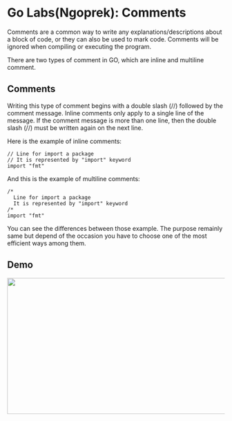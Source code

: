 # Go Labs(Ngoprek): Comments

Comments are a common way to write any explanations/descriptions about a block of code, or they can also be used to mark code. Comments will be ignored when compiling or executing the program.

There are two types of comment in GO, which are inline and multiline comment. 

## Comments

Writing this type of comment begins with a double slash (//) followed by the comment message. Inline comments only apply to a single line of the message. If the comment message is more than one line, then the double slash (//) must be written again on the next line.

Here is the example of inline comments:
```
// Line for import a package
// It is represented by "import" keyword
import "fmt"
```

And this is the example of multiline comments:
```
/* 
  Line for import a package
  It is represented by "import" keyword
/*
import "fmt"
```

You can see the differences between those example. The purpose remainly same but depend of the occasion you have to choose one of the most efficient ways among them.


## Demo

[<img src="https://storage.googleapis.com/techinet-public/netsents/techinets/youtube/thumbnails/GolangSeries/E4.png" width="560" height="315">](https://www.youtube.com/embed/Kuo9o4dd1tE)
